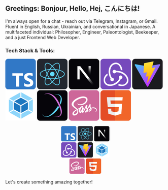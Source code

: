 ## Greetings: Bonjour, Hello, Hej, こんにちは!
I'm always open for a chat - reach out via Telegram, Instagram, or Gmail. Fluent in English, Russian, Ukrainian, and conversational in Japanese. A multifaceted individual: Philosopher, Engineer, Paleontologist, Beekeeper, and a just Frontend Web Developer.

### Tech Stack & Tools:
![TypeScript](./icons/ts.svg) ![React](./icons/react.svg) ![NextJS](./icons/nextjs.svg) ![Redux](./icons/redux.svg) ![Vite](./icons/vite.svg) ![Webpack](./icons/webpack.svg) ![StyleX](./icons/stylex.svg) ![SASS](./icons/sass.svg) ![HTML5](./icons/html.svg)

<p align="center">
    <img src="./icons/ts.svg" height=48/>
    <img src="./icons/react.svg" height=48/>
    <img src="./icons/nextjs.svg" height=48/>
    <br/>
    <img src="./icons/redux.svg" height=48/>
    <img src="./icons/vite.svg" height=48/>
    <img src="./icons/webpack.svg" height=48/>
    <br/>
    <img src="./icons/sass.svg" height=48/>
    <img src="./icons/html.svg" height=48/>
</p>

Let's create something amazing together!